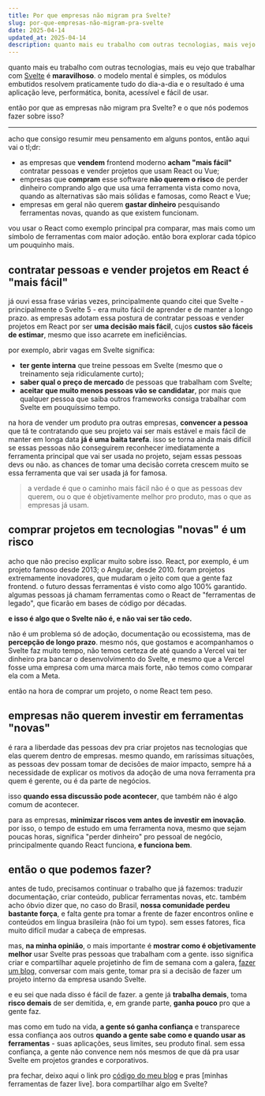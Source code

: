 ```yaml
---
title: Por que empresas não migram pra Svelte?
slug: por-que-empresas-não-migram-pra-svelte
date: 2025-04-14
updated_at: 2025-04-14
description: quanto mais eu trabalho com outras tecnologias, mais vejo que trabalhar com Svelte é maravilhoso. então por que empresas não migram pra Svelte? e o que podemos fazer sobre isso?
---
```

quanto mais eu trabalho com outras tecnologias, mais eu vejo que trabalhar com [Svelte](/notes/Svelte) é **maravilhoso**. o modelo mental é simples, os módulos embutidos resolvem praticamente tudo do dia-a-dia e o resultado é uma aplicação leve, performática, bonita, acessível e fácil de usar.

então por que as empresas não migram pra Svelte? e o que nós podemos fazer sobre isso?

---

acho que consigo resumir meu pensamento em alguns pontos, então aqui vai o tl;dr:

- as empresas que **vendem** frontend moderno **acham "mais fácil"** contratar pessoas e vender projetos que usam React ou Vue;
- empresas que **compram** esse software **não querem o risco** de perder dinheiro comprando algo que usa uma ferramenta vista como nova, quando as alternativas são mais sólidas e famosas, como React e Vue;
- empresas em geral não querem **gastar dinheiro** pesquisando ferramentas novas, quando as que existem funcionam.

vou usar o React como exemplo principal pra comparar, mas mais como um símbolo de ferramentas com maior adoção. então bora explorar cada tópico um pouquinho mais.

## contratar pessoas e vender projetos em React é "mais fácil"

já ouvi essa frase várias vezes, principalmente quando citei que Svelte - principalmente o Svelte 5 - era muito fácil de aprender e de manter a longo prazo. as empresas adotam essa postura de contratar pessoas e vender projetos em React por ser **uma decisão mais fácil**, cujos **custos são fáceis de estimar**, mesmo que isso acarrete em ineficiências.

por exemplo, abrir vagas em Svelte significa:

- **ter gente interna** que treine pessoas em Svelte (mesmo que o treinamento seja ridiculamente curto);
- **saber qual o preço de mercado** de pessoas que trabalham com Svelte;
- **aceitar que muito menos pessoas vão se candidatar**, por mais que qualquer pessoa que saiba outros frameworks consiga trabalhar com Svelte em pouquíssimo tempo.

na hora de vender um produto pra outras empresas, **convencer a pessoa** que tá te contratando que seu projeto vai ser mais estável e mais fácil de manter em longa data **já é uma baita tarefa**. isso se torna ainda mais difícil se essas pessoas não conseguirem reconhecer imediatamente a ferramenta principal que vai ser usada no projeto, sejam essas pessoas devs ou não. as chances de tomar uma decisão correta crescem muito se essa ferramenta que vai ser usada já for famosa.

> a verdade é que o caminho mais fácil não é o que as pessoas dev querem, ou o que é objetivamente melhor pro produto, mas o que as empresas já usam.

## comprar projetos em tecnologias "novas" é um risco

acho que não preciso explicar muito sobre isso. React, por exemplo, é um projeto famoso desde 2013; o Angular, desde 2010. foram projetos extremamente inovadores, que mudaram o jeito com que a gente faz frontend. o futuro dessas ferramentas é visto como algo 100% garantido. algumas pessoas já chamam ferramentas como o React de "ferramentas de legado", que ficarão em bases de código por décadas.

**e isso é algo que o Svelte não é, e não vai ser tão cedo.** 

não é um problema só de adoção, documentação ou ecossistema, mas de **percepção de longo prazo**. mesmo nós, que gostamos e acompanhamos o Svelte faz muito tempo, não temos certeza de até quando a Vercel vai ter dinheiro pra bancar o desenvolvimento do Svelte, e mesmo que a Vercel fosse uma empresa com uma marca mais forte, não temos como comparar ela com a Meta.

então na hora de comprar um projeto, o nome React tem peso.

## empresas não querem investir em ferramentas "novas"

é rara a liberdade das pessoas dev pra criar projetos nas tecnologias que elas querem dentro de empresas. mesmo quando, em raríssimas situações, as pessoas dev possam tomar de decisões de maior impacto, sempre há a necessidade de explicar os motivos da adoção de uma nova ferramenta pra quem é gerente, ou é da parte de negócios.

isso **quando essa discussão pode acontecer**, que também não é algo comum de acontecer. 

para as empresas, **minimizar riscos vem antes de investir em inovação**. por isso, o tempo de estudo em uma ferramenta nova, mesmo que sejam poucas horas, significa "perder dinheiro" pro pessoal de negócio, principalmente quando React funciona, **e funciona bem**.

## então o que podemos fazer?

antes de tudo, precisamos continuar o trabalho que já fazemos: traduzir documentação, criar conteúdo, publicar ferramentas novas, etc. também acho óbvio dizer que, no caso do Brasil, **nossa comunidade perdeu bastante força**, e falta gente pra tomar a frente de fazer encontros online e conteúdos em língua brasileira (não foi um typo). sem esses fatores, fica muito difícil mudar a cabeça de empresas.

mas, **na minha opinião**, o mais importante é **mostrar como é objetivamente melhor** usar Svelte pras pessoas que trabalham com a gente. isso significa criar e compartilhar aquele projetinho de fim de semana com a galera, [fazer um blog](https://crieaporradeum.blog/), conversar com mais gente, tomar pra si a decisão de fazer um projeto interno da empresa usando Svelte.

e eu sei que nada disso é fácil de fazer. a gente já **trabalha demais**, toma **risco demais** de ser demitida, e, em grande parte, **ganha pouco** pro que a gente faz.

mas como em tudo na vida, **a gente só ganha confiança** e transparece essa confiança aos outros **quando a gente sabe como e quando usar as ferramentas** - suas aplicações, seus limites, seu produto final. sem essa confiança, a gente não convence nem nós mesmos de que dá pra usar Svelte em projetos grandes e corporativos.

pra fechar, deixo aqui o link pro [código do meu blog](https://github.com/lucianoratamero/ratamero-com) e pras [minhas ferramentas de fazer live]. bora compartilhar algo em Svelte? 